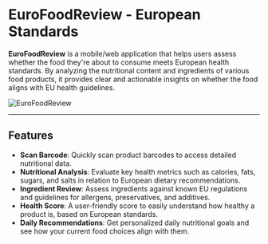 # EuroFoodReview - European Standards

**EuroFoodReview** is a mobile/web application that helps users assess whether the food they're about to consume meets European health standards. By analyzing the nutritional content and ingredients of various food products, it provides clear and actionable insights on whether the food aligns with EU health guidelines.

![EuroFoodReview](https://i.imgur.com/NwuHUIq.png)

---

## Features

- **Scan Barcode**: Quickly scan product barcodes to access detailed nutritional data.
- **Nutritional Analysis**: Evaluate key health metrics such as calories, fats, sugars, and salts in relation to European dietary recommendations.
- **Ingredient Review**: Assess ingredients against known EU regulations and guidelines for allergens, preservatives, and additives.
- **Health Score**: A user-friendly score to easily understand how healthy a product is, based on European standards.
- **Daily Recommendations**: Get personalized daily nutritional goals and see how your current food choices align with them.
